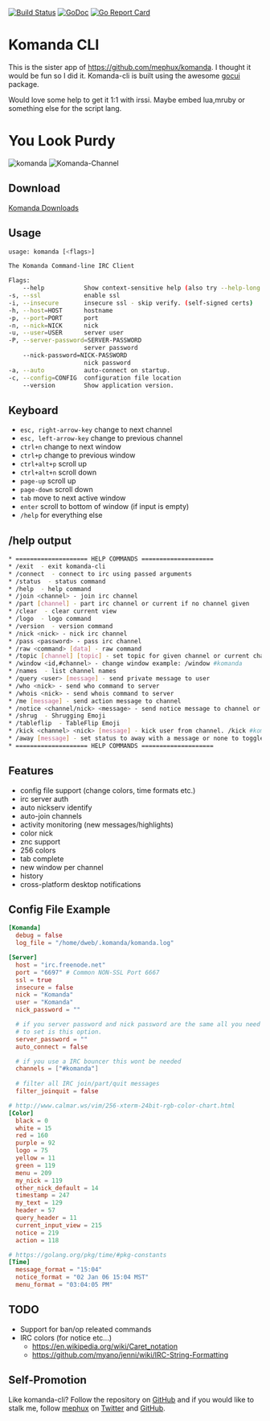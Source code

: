 [![Build Status](https://drone.komanda.io/api/badges/mephux/komanda-cli/status.svg)](https://drone.komanda.io/mephux/komanda-cli)
[![GoDoc](https://godoc.org/github.com/mephux/komanda-cli?status.svg)](https://godoc.org/github.com/mephux/komanda-cli)
[![Go Report Card](https://goreportcard.com/badge/github.com/mephux/komanda-cli)](https://goreportcard.com/report/github.com/mephux/komanda-cli)

# Komanda CLI

This is the sister app of https://github.com/mephux/komanda.
I thought it would be fun so I did it. Komanda-cli is built using the awesome [gocui](https://github.com/jroimartin/gocui) package.

Would love some help to get it 1:1 with irssi.
Maybe embed lua,mruby or something else for the script lang.

# You Look Purdy

![komanda](http://i.imgur.com/UbBYVRq.png)
![Komanda-Channel](http://i.imgur.com/4vjrNxg.png)

## Download

  [Komanda Downloads](https://github.com/mephux/komanda-cli/releases)

## Usage

  ```bash
usage: komanda [<flags>]

The Komanda Command-line IRC Client

Flags:
      --help           Show context-sensitive help (also try --help-long and --help-man).
  -s, --ssl            enable ssl
  -i, --insecure       insecure ssl - skip verify. (self-signed certs)
  -h, --host=HOST      hostname
  -p, --port=PORT      port
  -n, --nick=NICK      nick
  -u, --user=USER      server user
  -P, --server-password=SERVER-PASSWORD
                       server password
      --nick-password=NICK-PASSWORD
                       nick password
  -a, --auto           auto-connect on startup.
  -c, --config=CONFIG  configuration file location
      --version        Show application version.
  ```

## Keyboard

  * `esc, right-arrow-key` change to next channel
  * `esc, left-arrow-key`  change to previous channel
  * `ctrl+n`               change to next window
  * `ctrl+p`               change to previous window
  * `ctrl+alt+p`           scroll up
  * `ctrl+alt+n`           scroll down
  * `page-up`              scroll up
  * `page-down`            scroll down
  * `tab`                  move to next active window
  * `enter`                scroll to bottom of window (if input is empty)
  * `/help`                for everything else

## /help output

```bash
* ==================== HELP COMMANDS ====================
* /exit  - exit komanda-cli
* /connect  - connect to irc using passed arguments
* /status  - status command
* /help  - help command
* /join <channel> - join irc channel
* /part [channel] - part irc channel or current if no channel given
* /clear  - clear current view
* /logo  - logo command
* /version  - version command
* /nick <nick> - nick irc channel
* /pass <password> - pass irc channel
* /raw <command> [data] - raw command
* /topic [channel] [topic] - set topic for given channel or current channel if empty
* /window <id,#channel> - change window example: /window #komanda
* /names  - list channel names
* /query <user> [message] - send private message to user
* /who <nick> - send who command to server
* /whois <nick> - send whois command to server
* /me [message] - send action message to channel
* /notice <channel/nick> <message> - send notice message to channel or nick
* /shrug  - Shrugging Emoji
* /tableflip  - TableFlip Emoji
* /kick <channel> <nick> [message] - kick user from channel. /kick #komanda mephux
* /away [message] - set status to away with a message or none to toggle away atatus
* ==================== HELP COMMANDS ====================
```

## Features

  * config file support (change colors, time formats etc.)
  * irc server auth
  * auto nickserv identify
  * auto-join channels
  * activity monitoring (new messages/highlights)
  * color nick
  * znc support
  * 256 colors
  * tab complete
  * new window per channel
  * history
  * cross-platform desktop notifications

## Config File Example

```toml
[Komanda]
  debug = false
  log_file = "/home/dweb/.komanda/komanda.log"

[Server]
  host = "irc.freenode.net"
  port = "6697" # Common NON-SSL Port 6667
  ssl = true
  insecure = false
  nick = "Komanda"
  user = "Komanda"
  nick_password = ""

  # if you server password and nick password are the same all you need
  # to set is this option.
  server_password = ""
  auto_connect = false

  # if you use a IRC bouncer this wont be needed
  channels = ["#komanda"]
  
  # filter all IRC join/part/quit messages
  filter_joinquit = false

# http://www.calmar.ws/vim/256-xterm-24bit-rgb-color-chart.html
[Color]
  black = 0
  white = 15
  red = 160
  purple = 92
  logo = 75
  yellow = 11
  green = 119
  menu = 209
  my_nick = 119
  other_nick_default = 14
  timestamp = 247
  my_text = 129
  header = 57
  query_header = 11
  current_input_view = 215
  notice = 219
  action = 118

# https://golang.org/pkg/time/#pkg-constants
[Time]
  message_format = "15:04"
  notice_format = "02 Jan 06 15:04 MST"
  menu_format = "03:04:05 PM"
```

## TODO

  * Support for ban/op releated commands
  * IRC colors (for notice etc...)
    - https://en.wikipedia.org/wiki/Caret_notation
    - https://github.com/myano/jenni/wiki/IRC-String-Formatting

## Self-Promotion

Like komanda-cli? Follow the repository on
[GitHub](https://github.com/mephux/komanda-cli) and if
you would like to stalk me, follow [mephux](http://dweb.io/) on
[Twitter](http://twitter.com/mephux) and
[GitHub](https://github.com/mephux).

